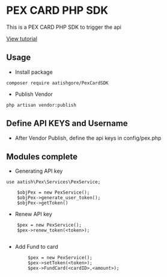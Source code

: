 # PEX CARD PHP SDK
This is a PEX CARD PHP SDK to trigger the api



[View tutorial](https://developer.pexcard.com/docs4)

## Usage
- Install package

```
composer require aatishgore/PexCardSDK
```
- Publish Vendor

```
php artisan vendor:publish
```

## Define API KEYS and Username

- After Vendor Publish, define the api keys in config/pex.php


## Modules complete
-   Generating API key
```
use aatish\Pex\Services\PexService;

    $objPex = new PexService();
    $objPex->generate_user_token();
    $objPex->getToken()
```
-   Renew API key
```
    $pex = new PexService();
    $pex->renew_token(<token>);
        
```
-   Add Fund to card 
```
        $pex = new PexService();
        $pex->setToken(<token>);
        $pex->FundCard(<cardID>,<amount>);
```
        